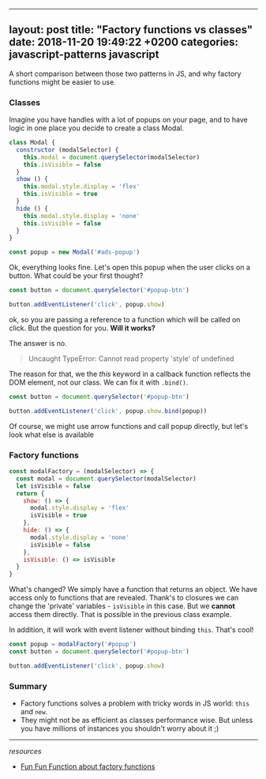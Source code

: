 

---
layout: post
title: "Factory functions vs classes"
date: 2018-11-20 19:49:22 +0200
categories: javascript-patterns javascript
---

A short comparison between those two patterns in JS, and why factory functions might be easier to use.

### Classes

Imagine you have handles with a lot of popups on your page, and to have logic in one place you decide to create a class Modal.

```javascript
class Modal {
  constructor (modalSelector) {
    this.modal = document.querySelector(modalSelector)
    this.isVisible = false
  }
  show () {
    this.modal.style.display = 'flex'
    this.isVisible = true
  }
  hide () {
    this.modal.style.display = 'none'
    this.isVisible = false
  }
}

const popup = new Modal('#ads-popup')
```

Ok, everything looks fine. Let's open this popup when the user clicks on a button. What could be your first thought?

```javascript
const button = document.querySelector('#popup-btn')

button.addEventListener('click', popup.show)
```
ok, so you are passing a reference to a function which will be called on click. But the question for you. **Will it works?**

The answer is no.
> Uncaught TypeError: Cannot read property 'style' of undefined

The reason for that, we the *this* keyword in a callback function reflects the DOM element, not our class. We can fix it with ```.bind()```.

```javascript
const button = document.querySelector('#popup-btn')

button.addEventListener('click', popup.show.bind(popup))
```

Of course, we might use arrow functions and call popup directly, but let's look what else is available

### Factory functions

```javascript
const modalFactory = (modalSelector) => {
  const modal = document.querySelector(modalSelector)
  let isVisible = false
  return {
    show: () => {
      modal.style.display = 'flex'
      isVisible = true
    },
    hide: () => {
      modal.style.display = 'none'
      isVisible = false
    },
    isVisible: () => isVisible
  }
}
```

What's changed? We simply have a function that returns an object. We have access only to functions that are revealed. Thank's to closures we can change the 'private' variables - ```isVisible``` in this case. But we **cannot** access them directly. That is possible in the previous class example.

In addition, it will work with event listener without binding ```this```. That's cool!

```javascript
const popup = modalFactory('#popup')
const button = document.querySelector('#popup-btn')

button.addEventListener('click', popup.show)
```

### Summary

* Factory functions solves a problem with tricky words in JS world: ```this``` and ```new```.
* They might not be as efficient as classes performance wise. But unless you have millions of instances you shouldn't worry about it ;)

---
*resources*
* [Fun Fun Function about factory functions](https://www.youtube.com/watch?v=ImwrezYhw4w)

